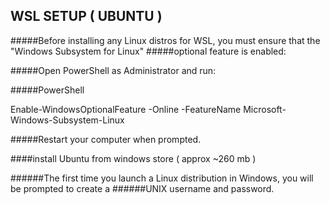 ## WSL SETUP ( UBUNTU )

#####Before installing any Linux distros for WSL, you must ensure that the "Windows Subsystem for Linux" 
#####optional feature is enabled:

#####Open PowerShell as Administrator and run:

#####PowerShell

   Enable-WindowsOptionalFeature -Online -FeatureName Microsoft-Windows-Subsystem-Linux

#####Restart your computer when prompted.

####install Ubuntu from windows store ( approx ~260 mb )

######The first time you launch a Linux distribution in Windows, you will be prompted to create a 
######UNIX username and password.
